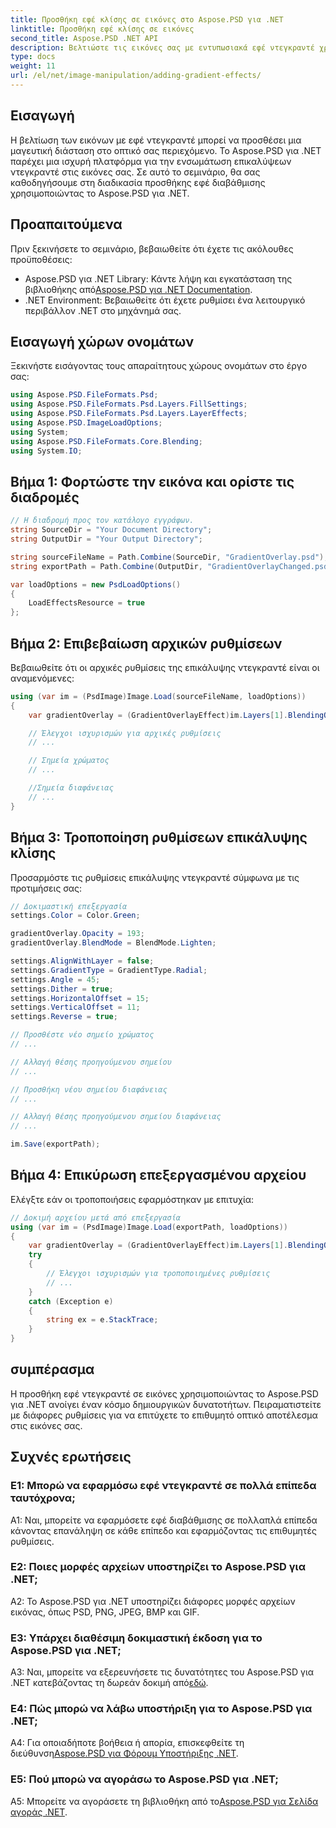 ```yaml
---
title: Προσθήκη εφέ κλίσης σε εικόνες στο Aspose.PSD για .NET
linktitle: Προσθήκη εφέ κλίσης σε εικόνες
second_title: Aspose.PSD .NET API
description: Βελτιώστε τις εικόνες σας με εντυπωσιακά εφέ ντεγκραντέ χρησιμοποιώντας το Aspose.PSD για .NET. Ακολουθήστε το βήμα προς βήμα εκμάθησή μας για δημιουργικούς οπτικούς μετασχηματισμούς.
type: docs
weight: 11
url: /el/net/image-manipulation/adding-gradient-effects/
---
```

## Εισαγωγή

Η βελτίωση των εικόνων με εφέ ντεγκραντέ μπορεί να προσθέσει μια μαγευτική διάσταση στο οπτικό σας περιεχόμενο. Το Aspose.PSD για .NET παρέχει μια ισχυρή πλατφόρμα για την ενσωμάτωση επικαλύψεων ντεγκραντέ στις εικόνες σας. Σε αυτό το σεμινάριο, θα σας καθοδηγήσουμε στη διαδικασία προσθήκης εφέ διαβάθμισης χρησιμοποιώντας το Aspose.PSD για .NET.

## Προαπαιτούμενα

Πριν ξεκινήσετε το σεμινάριο, βεβαιωθείτε ότι έχετε τις ακόλουθες προϋποθέσεις:

-  Aspose.PSD για .NET Library: Κάντε λήψη και εγκατάσταση της βιβλιοθήκης από[Aspose.PSD για .NET Documentation](https://reference.aspose.com/psd/net/).
- .NET Environment: Βεβαιωθείτε ότι έχετε ρυθμίσει ένα λειτουργικό περιβάλλον .NET στο μηχάνημά σας.

## Εισαγωγή χώρων ονομάτων

Ξεκινήστε εισάγοντας τους απαραίτητους χώρους ονομάτων στο έργο σας:

```csharp
using Aspose.PSD.FileFormats.Psd;
using Aspose.PSD.FileFormats.Psd.Layers.FillSettings;
using Aspose.PSD.FileFormats.Psd.Layers.LayerEffects;
using Aspose.PSD.ImageLoadOptions;
using System;
using Aspose.PSD.FileFormats.Core.Blending;
using System.IO;
```

## Βήμα 1: Φορτώστε την εικόνα και ορίστε τις διαδρομές

```csharp
// Η διαδρομή προς τον κατάλογο εγγράφων.
string SourceDir = "Your Document Directory";
string OutputDir = "Your Output Directory";

string sourceFileName = Path.Combine(SourceDir, "GradientOverlay.psd");
string exportPath = Path.Combine(OutputDir, "GradientOverlayChanged.psd");

var loadOptions = new PsdLoadOptions()
{
    LoadEffectsResource = true
};
```

## Βήμα 2: Επιβεβαίωση αρχικών ρυθμίσεων

Βεβαιωθείτε ότι οι αρχικές ρυθμίσεις της επικάλυψης ντεγκραντέ είναι οι αναμενόμενες:

```csharp
using (var im = (PsdImage)Image.Load(sourceFileName, loadOptions))
{
    var gradientOverlay = (GradientOverlayEffect)im.Layers[1].BlendingOptions.Effects[0];

    // Έλεγχοι ισχυρισμών για αρχικές ρυθμίσεις
    // ...

    // Σημεία χρώματος
    // ...

    //Σημεία διαφάνειας
    // ...
}
```

## Βήμα 3: Τροποποίηση ρυθμίσεων επικάλυψης κλίσης

Προσαρμόστε τις ρυθμίσεις επικάλυψης ντεγκραντέ σύμφωνα με τις προτιμήσεις σας:

```csharp
// Δοκιμαστική επεξεργασία
settings.Color = Color.Green;

gradientOverlay.Opacity = 193;
gradientOverlay.BlendMode = BlendMode.Lighten;

settings.AlignWithLayer = false;
settings.GradientType = GradientType.Radial;
settings.Angle = 45;
settings.Dither = true;
settings.HorizontalOffset = 15;
settings.VerticalOffset = 11;
settings.Reverse = true;

// Προσθέστε νέο σημείο χρώματος
// ...

// Αλλαγή θέσης προηγούμενου σημείου
// ...

// Προσθήκη νέου σημείου διαφάνειας
// ...

// Αλλαγή θέσης προηγούμενου σημείου διαφάνειας
// ...

im.Save(exportPath);
```

## Βήμα 4: Επικύρωση επεξεργασμένου αρχείου

Ελέγξτε εάν οι τροποποιήσεις εφαρμόστηκαν με επιτυχία:

```csharp
// Δοκιμή αρχείου μετά από επεξεργασία
using (var im = (PsdImage)Image.Load(exportPath, loadOptions))
{
    var gradientOverlay = (GradientOverlayEffect)im.Layers[1].BlendingOptions.Effects[0];
    try
    {
        // Έλεγχοι ισχυρισμών για τροποποιημένες ρυθμίσεις
        // ...
    }
    catch (Exception e)
    {
        string ex = e.StackTrace;
    }
}
```

## συμπέρασμα

Η προσθήκη εφέ ντεγκραντέ σε εικόνες χρησιμοποιώντας το Aspose.PSD για .NET ανοίγει έναν κόσμο δημιουργικών δυνατοτήτων. Πειραματιστείτε με διάφορες ρυθμίσεις για να επιτύχετε το επιθυμητό οπτικό αποτέλεσμα στις εικόνες σας.

## Συχνές ερωτήσεις

### Ε1: Μπορώ να εφαρμόσω εφέ ντεγκραντέ σε πολλά επίπεδα ταυτόχρονα;

A1: Ναι, μπορείτε να εφαρμόσετε εφέ διαβάθμισης σε πολλαπλά επίπεδα κάνοντας επανάληψη σε κάθε επίπεδο και εφαρμόζοντας τις επιθυμητές ρυθμίσεις.

### Ε2: Ποιες μορφές αρχείων υποστηρίζει το Aspose.PSD για .NET;

A2: Το Aspose.PSD για .NET υποστηρίζει διάφορες μορφές αρχείων εικόνας, όπως PSD, PNG, JPEG, BMP και GIF.

### Ε3: Υπάρχει διαθέσιμη δοκιμαστική έκδοση για το Aspose.PSD για .NET;

A3: Ναι, μπορείτε να εξερευνήσετε τις δυνατότητες του Aspose.PSD για .NET κατεβάζοντας τη δωρεάν δοκιμή από[εδώ](https://releases.aspose.com/).

### Ε4: Πώς μπορώ να λάβω υποστήριξη για το Aspose.PSD για .NET;

 A4: Για οποιαδήποτε βοήθεια ή απορία, επισκεφθείτε τη διεύθυνση[Aspose.PSD για Φόρουμ Υποστήριξης .NET](https://forum.aspose.com/c/psd/34).

### Ε5: Πού μπορώ να αγοράσω το Aspose.PSD για .NET;

 A5: Μπορείτε να αγοράσετε τη βιβλιοθήκη από το[Aspose.PSD για Σελίδα αγοράς .NET](https://purchase.aspose.com/buy).